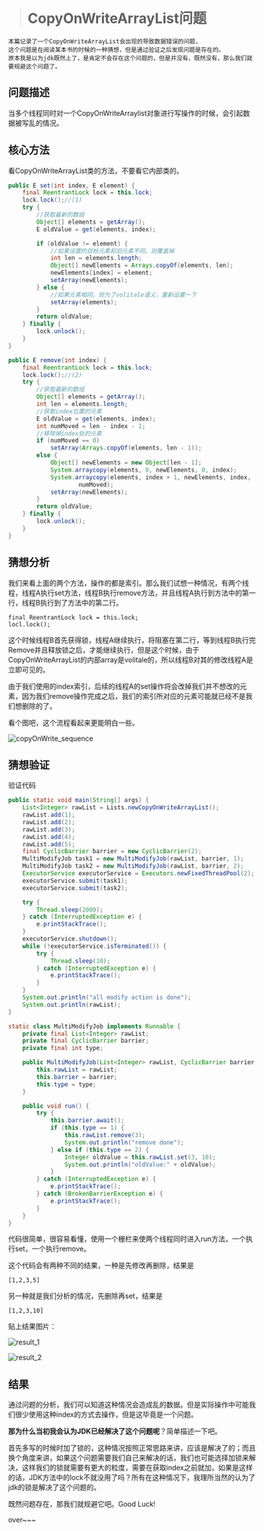 > # CopyOnWriteArrayList问题

```
本篇记录了一个CopyOnWriteArrayList会出现的导致数据错误的问题，
这个问题是在阅读某本书的时候的一种猜想，但是通过验证之后发现问题是存在的。
原本我是以为jdk既然上了，是肯定不会存在这个问题的，但是并没有，既然没有，那么我们就要规避这个问题了。
```

## 问题描述

当多个线程同时对一个CopyOnWriteArraylist对象进行写操作的时候，会引起数据被写乱的情况。

## 核心方法

看CopyOnWriteArrayList类的方法，不要看它内部类的。

```java
public E set(int index, E element) {
	final ReentrantLock lock = this.lock;
	lock.lock();//(1)
	try {
        //获取最新的数组
		Object[] elements = getArray();
		E oldValue = get(elements, index);

		if (oldValue != element) {
            //如果设置的目标元素和旧元素不同，则覆盖掉
			int len = elements.length;
			Object[] newElements = Arrays.copyOf(elements, len);
			newElements[index] = element;
			setArray(newElements);
		} else {
			//如果元素相同，则为了volitale语义，重新设置一下
			setArray(elements);
		}
		return oldValue;
	} finally {
		lock.unlock();
	}
}

public E remove(int index) {
	final ReentrantLock lock = this.lock;
	lock.lock();//(2)
	try {
        //获取最新的数组
		Object[] elements = getArray();
		int len = elements.length;
        //获取index位置的元素
		E oldValue = get(elements, index);
		int numMoved = len - index - 1;
        //移除掉index处的元素
		if (numMoved == 0)
			setArray(Arrays.copyOf(elements, len - 1));
		else {
			Object[] newElements = new Object[len - 1];
			System.arraycopy(elements, 0, newElements, 0, index);
			System.arraycopy(elements, index + 1, newElements, index,
					numMoved);
			setArray(newElements);
		}
		return oldValue;
	} finally {
		lock.unlock();
	}
}
```

## 猜想分析

我们来看上面的两个方法，操作的都是索引。那么我们试想一种情况，有两个线程，线程A执行set方法，线程B执行remove方法，并且线程A执行到方法中的第一行，线程B执行到了方法中的第二行。

```
final ReentrantLock lock = this.lock;
locl.lock();
```

这个时候线程B首先获得锁，线程A继续执行，将阻塞在第二行，等到线程B执行完Remove并且释放锁之后，才能继续执行，但是这个时候，由于CopyOnWriteArrayList的内部array是volitale的，所以线程B对其的修改线程A是立即可见的。

由于我们使用的index索引，后续的线程A的set操作将会改掉我们并不想改的元素，因为我们remove操作完成之后，我们的索引所对应的元素可能就已经不是我们想删除的了。

看个图吧，这个流程看起来更能明白一些。

![copyOnWrite_sequence](./copyOnWrite_sequence.png)

## 猜想验证

验证代码

```java
public static void main(String[] args) {
	List<Integer> rawList = Lists.newCopyOnWriteArrayList();
	rawList.add(1);
	rawList.add(2);
	rawList.add(3);
	rawList.add(4);
	rawList.add(5);
	final CyclicBarrier barrier = new CyclicBarrier(2);
	MultiModifyJob task1 = new MultiModifyJob(rawList, barrier, 1);
	MultiModifyJob task2 = new MultiModifyJob(rawList, barrier, 2);
	ExecutorService executorService = Executors.newFixedThreadPool(2);
	executorService.submit(task1);
	executorService.submit(task2);

	try {
		Thread.sleep(2000);
	} catch (InterruptedException e) {
		e.printStackTrace();
	}
	executorService.shutdown();
	while (!executorService.isTerminated()) {
		try {
			Thread.sleep(10);
		} catch (InterruptedException e) {
			e.printStackTrace();
		}
	}
	System.out.println("all modify action is done");
	System.out.println(rawList);
}

static class MultiModifyJob implements Runnable {
	private final List<Integer> rawList;
	private final CyclicBarrier barrier;
	private final int type;

	public MultiModifyJob(List<Integer> rawList, CyclicBarrier barrier, int type) {
		this.rawList = rawList;
		this.barrier = barrier;
		this.type = type;
	}

	public void run() {
		try {
			this.barrier.await();
			if (this.type == 1) {
				this.rawList.remove(3);
				System.out.println("remove done");
			} else if (this.type == 2) {
				Integer oldValue = this.rawList.set(3, 10);
				System.out.println("oldValue:" + oldValue);
			}
		} catch (InterruptedException e) {
			e.printStackTrace();
		} catch (BrokenBarrierException e) {
			e.printStackTrace();
		}
	}
}
```

代码很简单，很容易看懂，使用一个栅栏来使两个线程同时进入run方法，一个执行set，一个执行remove。

这个代码会有两种不同的结果，一种是先修改再删除，结果是

```
[1,2,3,5]
```

另一种就是我们分析的情况，先删除再set，结果是

```
[1,2,3,10]
```

贴上结果图片：

![result_1](./result_1.png)

![result_2](./result_2.png)

## 结果

通过问题的分析，我们可以知道这种情况会造成乱的数据。但是实际操作中可能我们很少使用这种index的方式去操作，但是这毕竟是一个问题。

**那为什么当初我会认为JDK已经解决了这个问题呢**？简单描述一下吧。

首先多写的时候时加了锁的，这种情况按照正常思路来讲，应该是解决了的；而且换个角度来讲，如果这个问题需要我们自己来解决的话，我们也可能选择加锁来解决，这样我们的锁就需要有更大的粒度，需要在获取index之前就加，如果是这样的话，JDK方法中的lock不就没用了吗？所有在这种情况下，我理所当然的认为了jdk的锁是解决了这个问题的。

既然问题存在，那我们就规避它吧。Good Luck!



over~~~
